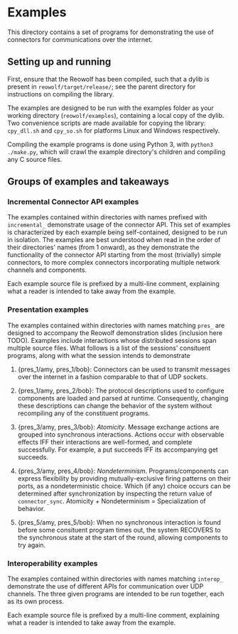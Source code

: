 # Examples
This directory contains a set of programs for demonstrating the use of connectors for communications over the internet.

## Setting up and running
First, ensure that the Reowolf has been compiled, such that a dylib is present in `reowolf/target/release/`; see the parent directory for instructions on compiling the library.

The examples are designed to be run with the examples folder as your working directory (`reowolf/examples`), containing a local copy of the dylib. Two convenience scripts are made available for copying the library: `cpy_dll.sh` and `cpy_so.sh` for platforms Linux and Windows respectively.

Compiling the example programs is done using Python 3, with `python3 ./make.py`, which will crawl the example directory's children and compiling any C source files. 

## Groups of examples and takeaways
### Incremental Connector API examples
The examples contained within directories with names prefixed with `incremental_` demonstrate usage of the connector API. This set of examples is characterized by each example being self-contained, designed to be run in isolation. The examples are best understood when read in the order of their directories' names (from 1 onward), as they demonstrate the functionality of the connector API starting from the most (trivially) simple connectors, to more complex connectors incorporating multiple network channels and components.

Each example source file is prefixed by a multi-line comment, explaining what a reader is intended to take away from the example.

### Presentation examples
The examples contained within directories with names matching `pres_` are designed to accompany the Reowolf demonstration slides (inclusion here TODO).
Examples include interactions whose distributed sessions span multiple source files. What follows is a list of the sessions' consituent programs, along with what the session intends to demonstrate

1. {pres_1/amy, pres_1/bob}: Connectors can be used to transmit messages over the internet in a fashion comparable to that of UDP sockets.

2. {pres_1/amy, pres_2/bob}: The protocol descriptions used to configure components are loaded and parsed at runtime. Consequently, changing these descriptions can change the behavior of the system without recompiling any of the constituent programs.
2. {pres_3/amy, pres_3/bob}: *Atomicity*. Message exchange actions are grouped into synchronous interactions. Actions occur with observable effects IFF their interactions are well-formed, and complete successfully. For example, a put succeeds IFF its accompanying get succeeds.
2. {pres_3/amy, pres_4/bob}: *Nondeterminism*. Programs/components can express flexibility by providing mutually-exclusive firing patterns on their ports, as a nondeterministic choice. Which (if any) choice occurs can be determined after synchronization by inspecting the return value of `connector_sync`. Atomicity + Nondeterminism = Specialization of behavior.
2. {pres_5/amy, pres_5/bob}: When no synchronous interaction is found before some consituent program times out, the system RECOVERS to the synchronous state at the start of the round, allowing components to try again.

### Interoperability examples
The examples contained within directories with names matching `interop_` demonstrate the use of different APIs for communication over UDP channels. The three given programs are intended to be run together, each as its own process.

Each example source file is prefixed by a multi-line comment, explaining what a reader is intended to take away from the example.